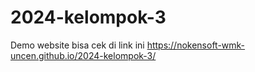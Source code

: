 # 2024-kelompok-3

Demo website bisa cek di link ini
https://nokensoft-wmk-uncen.github.io/2024-kelompok-3/
